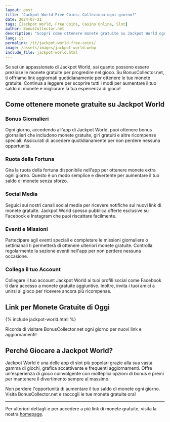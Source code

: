 ```yaml
---
layout: post
title: "Jackpot World Free Coins: Colleziona ogni giorno!"
date: 2024-07-21
tags: [Jackpot World, Free Coins, Casino Online, Slot]
author: BonusCollector.net
description: "Scopri come ottenere monete gratuite su Jackpot World ogni giorno! Ottieni le tue ricompense e goditi i tuoi giochi di slot preferiti."
lang: it
permalink: /it/jackpot-world-free-coins/
image: /assets/images/jackpot-world.webp
include_file: jackpot-world.html
---
```


Se sei un appassionato di Jackpot World, sai quanto possono essere preziose le monete gratuite per progredire nel gioco. Su BonusCollector.net, ti offriamo link aggiornati quotidianamente per ottenere le tue monete gratuite. Continua a leggere per scoprire tutti i modi per aumentare il tuo saldo di monete e migliorare la tua esperienza di gioco!

## Come ottenere monete gratuite su Jackpot World

### Bonus Giornalieri
Ogni giorno, accedendo all'app di Jackpot World, puoi ottenere bonus giornalieri che includono monete gratuite, giri gratuiti e altre ricompense speciali. Assicurati di accedere quotidianamente per non perdere nessuna opportunità.

### Ruota della Fortuna
Gira la ruota della fortuna disponibile nell'app per ottenere monete extra ogni giorno. Questo è un modo semplice e divertente per aumentare il tuo saldo di monete senza sforzo.

### Social Media
Seguici sui nostri canali social media per ricevere notifiche sui nuovi link di monete gratuite. Jackpot World spesso pubblica offerte esclusive su Facebook e Instagram che puoi riscattare facilmente.

### Eventi e Missioni
Partecipare agli eventi speciali e completare le missioni giornaliere o settimanali ti permetterà di ottenere ulteriori monete gratuite. Controlla regolarmente la sezione eventi nell'app per non perdere nessuna occasione.

### Collega il tuo Account
Collegare il tuo account Jackpot World ai tuoi profili social come Facebook ti darà accesso a monete gratuite aggiuntive. Inoltre, invita i tuoi amici a unirsi al gioco per ricevere ancora più ricompense.

## Link per Monete Gratuite di Oggi
{% include jackpot-world.html %}

Ricorda di visitare BonusCollector.net ogni giorno per nuovi link e aggiornamenti!

## Perché Giocare a Jackpot World?
Jackpot World è una delle app di slot più popolari grazie alla sua vasta gamma di giochi, grafica accattivante e frequenti aggiornamenti. Offre un'esperienza di gioco coinvolgente con molteplici opzioni di bonus e premi per mantenere il divertimento sempre al massimo.

Non perdere l'opportunità di aumentare il tuo saldo di monete ogni giorno. Visita BonusCollector.net e raccogli le tue monete gratuite ora!

---
Per ulteriori dettagli e per accedere a più link di monete gratuite, visita la nostra [homepage](https://bonuscollector.net/it/).
